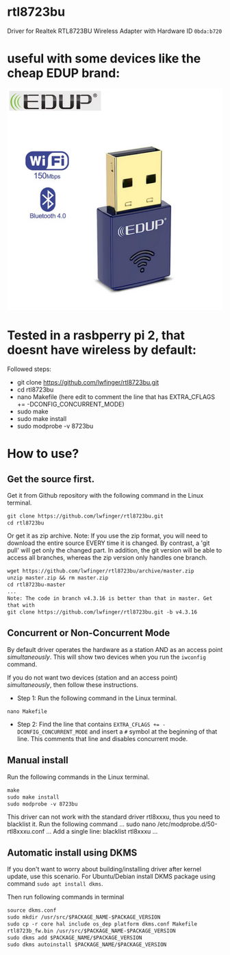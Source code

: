 # rtl8723bu
Driver for Realtek RTL8723BU Wireless Adapter with Hardware ID `0bda:b720`

# useful with some devices like the cheap EDUP brand:

![Alt text](https://raw.githubusercontent.com/leitzzz/rtl8723bu/refs/heads/master/edup_device_tested1.png "Optional title text")

# Tested in a rasbperry pi 2, that doesnt have wireless by default:

Followed steps:

* git clone https://github.com/lwfinger/rtl8723bu.git
* cd rtl8723bu
* nano Makefile   (here edit to comment the line that has EXTRA_CFLAGS += -DCONFIG_CONCURRENT_MODE)
* sudo make
* sudo make install
* sudo modprobe -v 8723bu


# How to use?
## Get the source first.
Get it from Github repository with the following command in the Linux terminal.
```
git clone https://github.com/lwfinger/rtl8723bu.git
cd rtl8723bu
```
Or get it as zip archive. Note: If you use the zip format, you will need to download the entire source EVERY time it is changed. By contrast,
a 'git pull' will get only the changed part. In addition, the git version will be able to access all branches, whereas the zip version only
handles one branch.
```
wget https://github.com/lwfinger/rtl8723bu/archive/master.zip
unzip master.zip && rm master.zip
cd rtl8723bu-master
...
Note: The code in branch v4.3.16 is better than that in master. Get that with
git clone https://github.com/lwfinger/rtl8723bu.git -b v4.3.16
```
## Concurrent or Non-Concurrent Mode
By default driver operates the hardware as a station AND as an access point *simultaneously*.  This will show two devices when you run the `iwconfig` command.

If you do not want two devices (station and an access point) *simultaneously*, then follow these instructions.

- Step 1: Run the following command in the Linux terminal. 
```
nano Makefile
```

- Step 2: Find the line that contains `EXTRA_CFLAGS += -DCONFIG_CONCURRENT_MODE` and insert a `#` symbol at the beginning of that line. This comments that line and disables concurrent mode.


## Manual install
Run the following commands in the Linux terminal.

```
make
sudo make install
sudo modprobe -v 8723bu
```
This driver can not work with the standard driver rtl8xxxu, thus you need to blacklist it. Run the following command
...
sudo nano /etc/modprobe.d/50-rtl8xxxu.conf
...
Add a single line: blacklist rtl8xxxu
...
## Automatic install using DKMS
If you don't want to worry about building/installing driver after kernel update, use this scenario. For Ubuntu/Debian install DKMS package using command `sudo apt install dkms`.

Then run following commands in terminal
```
source dkms.conf
sudo mkdir /usr/src/$PACKAGE_NAME-$PACKAGE_VERSION
sudo cp -r core hal include os_dep platform dkms.conf Makefile rtl8723b_fw.bin /usr/src/$PACKAGE_NAME-$PACKAGE_VERSION
sudo dkms add $PACKAGE_NAME/$PACKAGE_VERSION
sudo dkms autoinstall $PACKAGE_NAME/$PACKAGE_VERSION
```

